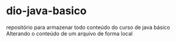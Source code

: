 # dio-java-basico
repositório para armazenar todo conteúdo do curso de java básico
Alterando o conteúdo de um arquivo de forma local
